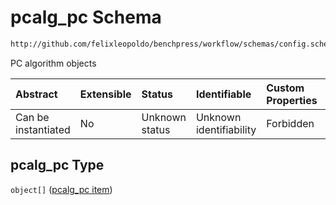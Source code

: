 # pcalg\_pc Schema

```txt
http://github.com/felixleopoldo/benchpress/workflow/schemas/config.schema.json#/properties/resources/properties/structure_learning_algorithms/properties/pcalg_pc
```

PC algorithm objects

| Abstract            | Extensible | Status         | Identifiable            | Custom Properties | Additional Properties | Access Restrictions | Defined In                                                        |
| :------------------ | :--------- | :------------- | :---------------------- | :---------------- | :-------------------- | :------------------ | :---------------------------------------------------------------- |
| Can be instantiated | No         | Unknown status | Unknown identifiability | Forbidden         | Allowed               | none                | [config.schema.json\*](config.schema.json "open original schema") |

## pcalg\_pc Type

`object[]` ([pcalg\_pc item](config-definitions-pcalg_pc-item.md))
